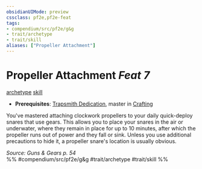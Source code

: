 ```yaml
---
obsidianUIMode: preview
cssclass: pf2e,pf2e-feat
tags:
- compendium/src/pf2e/g&g
- trait/archetype
- trait/skill
aliases: ["Propeller Attachment"]
---
```

# Propeller Attachment  *Feat 7*  
[archetype](../../Rules/traits/archetype.md)  [skill](../../Rules/traits/skill.md)  

- **Prerequisites**: [Trapsmith Dedication](trapsmith-dedication-g-g.md), master in [Crafting](../skills.md#Crafting)

You've mastered attaching clockwork propellers to your daily quick-deploy snares that use gears. This allows you to place your snares in the air or underwater, where they remain in place for up to 10 minutes, after which the propeller runs out of power and they fall or sink. Unless you use additional precautions to hide it, a propeller snare's location is usually obvious.

*Source: Guns & Gears p. 54*  
%% #compendium/src/pf2e/g&g #trait/archetype #trait/skill %%